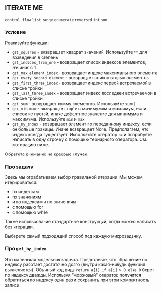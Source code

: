 ## ITERATE ME

`control flow` `list` `range` `enumerate` `reversed` `int` `sum`

### Условие

Реализуйте функции:

* `get_squares` - возвращает квадрат значений. Используйте `**` для возведения в степень
* `get_indices_from_one` - возвращает список индексов элементов, начиная с 1
* `get_max_element_index` - возвращает индекс максимального элемента
* `get_every_second_element` - возвращает список вторых элементов
* `get_first_three_index` - возвращает индекс первой встречаемой в списке тройки
* `get_last_three_index` - возвращает индекс последней встречаемой в списке тройки
* `get_sum` - возвращает сумму элементов. Используйте `sum()`
* `get_min_max` - возвращает `tuple` с минимумом и максимум, если список не пустой, иначе дефолтное значение для минимума и максимума. Используйте `min` и `max`
* `get_by_index` - возвращает элемент по переданному индексу, если он больше границы. Иначе возвращает None. 
Предполагаем, что индекс всегда существует. 
Используйте оператор `:=` и попробуйте написать в одну строчку с помощью тернарного оператора. См. мотивацию ниже.

Обратите внимание на краевые случаи. 

### Про задачу

Здесь мы отрабатываем выбор правильной итерации. Мы можем итерироваться:
* по индексам
* по значениям
* и по индексам и по значениям
* с помощью for
* с помощью while

Также использование стандартные конструкций, когда можно написать без итерации.

Выберете самый подходящий способ под каждую микрозадачку.

### Про `get_by_index`

Это маленькая модельная задачка. Представьте, что обращение по индексу работает достаточно долго (внутри какая-нибудь функция вычисляется). Обычный код вида
`return a[i] if a[i] > 0 else 0` берет по индексу дважды. Используя "моржовый" оператор получится обратиться по индексу один раз и сохранить при этом компактность записи.
